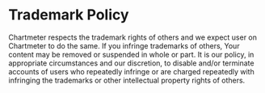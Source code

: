 # Trademark Policy
Chartmeter respects the trademark rights of others and we expect user on Chartmeter to do the same. If you infringe trademarks of others, Your content may be removed or suspended in whole or part. It is our policy, in appropriate circumstances and our discretion, to disable and/or terminate accounts of users who repeatedly infringe or are charged repeatedly with infringing the trademarks or other intellectual property rights of others.
